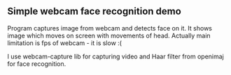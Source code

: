 ## Simple webcam face recognition demo

Program captures image from webcam and detects face on it. It shows image which moves on screen with movements of head.
Actually main limitation is fps of webcam - it is slow :(

I use webcam-capture lib for capturing video and Haar filter from openimaj for face recognition.